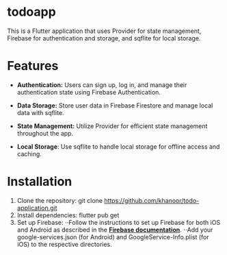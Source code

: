 # todoapp

This is a Flutter application that uses Provider for state management, Firebase for authentication and storage, and sqflite for local storage.

# Features
- **Authentication:** Users can sign up, log in, and manage their authentication state using Firebase Authentication.

- **Data Storage:** Store user data in Firebase Firestore and manage local data with sqflite.

- **State Management:** Utilize Provider for efficient state management throughout the app.

- **Local Storage**: Use sqflite to handle local storage for offline access and caching.

# Installation
1. Clone the repository:
   git clone https://github.com/khanoor/todo-application.git
2. Install dependencies:
   flutter pub get
3. Set up Firebase:
   ⋅⋅Follow the instructions to set up Firebase for both iOS and Android as described in the [**Firebase documentation**]([url](https://firebase.google.com/docs/flutter/setup?platform=android)).
   ⋅⋅Add your google-services.json (for Android) and GoogleService-Info.plist (for iOS) to the respective directories.

